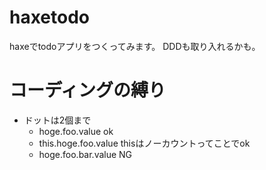 # haxetodo
haxeでtodoアプリをつくってみます。
DDDも取り入れるかも。

# コーディングの縛り
- ドットは2個まで
  - hoge.foo.value ok
  - this.hoge.foo.value thisはノーカウントってことでok
  - hoge.foo.bar.value NG